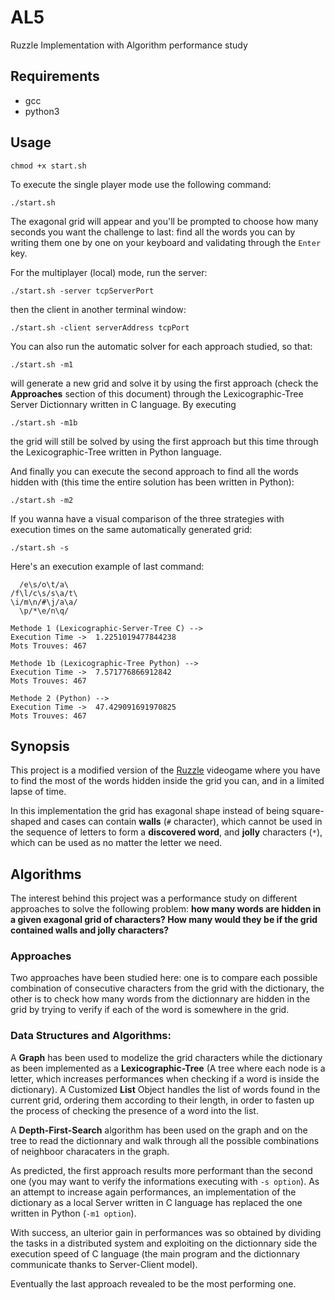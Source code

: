 # AL5

Ruzzle Implementation with Algorithm performance study

## Requirements

* gcc
* python3

## Usage

	chmod +x start.sh

To execute the single player mode use the following command:

	./start.sh

The exagonal grid will appear and you'll be prompted to choose how many seconds you want the challenge to last: find all the words you can by writing them one by one on your keyboard and validating through the `Enter` key.

For the multiplayer (local) mode, run the server:

	./start.sh -server tcpServerPort

then the client in another terminal window:

	./start.sh -client serverAddress tcpPort

You can also run the automatic solver for each approach studied, so that:

	./start.sh -m1

will generate a new grid and solve it by using the first approach (check the **Approaches** section of this document) through the Lexicographic-Tree Server Dictionnary written in C language.
By executing

	./start.sh -m1b

the grid will still be solved by using the first approach but this time through the Lexicographic-Tree written in Python language.

And finally you can execute the second approach to find all the words hidden with (this time the entire solution has been written in Python):

	./start.sh -m2

If you wanna have a visual comparison of the three strategies with execution times on the same automatically generated grid:

	./start.sh -s

Here's an execution example of last command:

	  /e\s/o\t/a\
	/f\l/c\s/s\a/t\
	\i/m\n/#\j/a\a/
	  \p/*\e/n\q/

	Methode 1 (Lexicographic-Server-Tree C) -->
	Execution Time ->  1.2251019477844238
	Mots Trouves: 467

	Methode 1b (Lexicographic-Tree Python) -->
	Execution Time ->  7.571776866912842
	Mots Trouves: 467

	Methode 2 (Python) -->
	Execution Time ->  47.429091691970825
	Mots Trouves: 467

## Synopsis

This project is a modified version of the [Ruzzle](https://fr.wikipedia.org/wiki/Ruzzle) videogame where you have to find the most of the words hidden inside the grid you can, and in a limited lapse of time.

In this implementation the grid has exagonal shape instead of being square-shaped and cases can contain **walls** (`#` character), which cannot be used in the sequence of letters to form a **discovered word**, and **jolly** characters (`*`), which can be used as no matter the letter we need.

## Algorithms

The interest behind this project was a performance study on different approaches to solve the following problem: **how many words are hidden in a given exagonal grid of characters? How many would they be if the grid contained walls and jolly characters?**

### Approaches

Two approaches have been studied here: one is to compare each possible combination of consecutive characters from the grid with the dictionary, the other is to check how many words from the dictionnary are hidden in the grid by trying to verify if each of the word is somewhere in the grid.

### Data Structures and Algorithms:

A **Graph** has been used to modelize the grid characters while the dictionary as been implemented as a **Lexicographic-Tree** (A tree where each node is a letter, which increases performances when checking if a word is inside the dictionary). A Customized **List** Object handles the list of words found in the current grid, ordering them according to their length, in order to fasten up the process of checking the presence of a word into the list.

A **Depth-First-Search** algorithm has been used on the graph and on the tree to read the dictionnary and walk through all the possible combinations of neighboor characaters in the graph.

As predicted, the first approach results more performant than the second one (you may want to verify the informations executing with `-s option`). As an attempt to increase again performances, an implementation of the dictionary as a local Server written in C language has replaced the one written in Python (`-m1 option`).

With success, an ulterior gain in performances was so obtained by dividing the tasks in a distributed system and exploiting on the dictionnary side the execution speed of C language (the main program and the dictionnary communicate thanks to Server-Client model).

Eventually the last approach revealed to be the most performing one.
